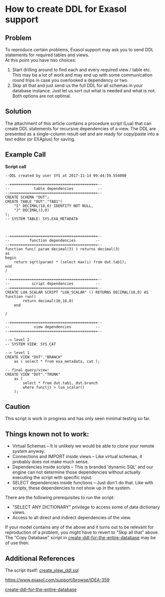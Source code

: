 # How to create DDL for Exasol support 
## Problem

 To reproduce certain problems, Exasol support may ask you to send DDL statements for required tables and views.  
At this point you have two choices:

1. Start drilling around to find each and every required view / table etc. This may be a lot of work and may end up with some communication round trips in case you overlooked a dependency or two.
2. Skip all that and just send us the full DDL for all schemas in your database instance. Just let us sort out what is needed and what is not.  
Both options are not optimal.

## Solution

The attachment of this article contains a procedure script (Lua) that can create DDL statements for recursive dependencies of a view. The DDL are presented as a single-column result-set and are ready for copy/paste into a text editor (or EXAplus) for saving.

 ## Example Call

  **Script call**  
```"code-sql"
--DDL created by user SYS at 2017-11-14 09:44:59.554000

--========================================--
--           table dependencies           --
--========================================--
CREATE SCHEMA "DUT";
CREATE TABLE "DUT"."TAB1"(
	"I" DECIMAL(18,0) IDENTITY NOT NULL,
	"J" DECIMAL(3,0)
);
-- SYSTEM TABLE: SYS.EXA_METADATA



--========================================--
--         function dependencies         --
--========================================--
function func( param decimal(3) ) returns decimal(3)
as
begin
	return sqrt(param) * (select max(i) from dut.tab1);
end
/

--========================================--
--          script dependencies          --
--========================================--
CREATE LUA SCALAR SCRIPT "LUA_SCALAR" () RETURNS DECIMAL(18,0) AS
function run()
		return decimal(10,18,0)
	end

/

--========================================--
--           view dependencies           --
--========================================--

--> level 2
-- SYSTEM VIEW: SYS.CAT

--> level 1
CREATE VIEW "DUT"."BRANCH"
	as ( select * from exa_metadata, cat );

-- final query/view:
CREATE VIEW "DUT"."TRUNK"
	as (
		select * from dut.tab1, dut.branch
		where func(j) > lua_scalar()
	);
```
   ## Caution

 This script is work in progress and has only seen minimal testing so far.

## Things known not to work:

* Virtual Schemas – It is unlikely we would be able to clone your remote system anyway.
* Connections and IMPORT inside views – Like virtual schemas, it probably does not make much sense.
* Dependencies inside scripts – This is branded 'dynamic SQL' and our engine can not determine those dependencies without actually executing the script with specific input.
* SELECT dependencies inside functions – Just don't do that. Like with scripts, these dependencies to not show up in the system.

There are the following prerequisites to run the script:

* "SELECT ANY DICTIONARY" privilege to access some of data dictionary views.
* Access to all direct and indirect dependencies of the view.

If your model contains any of the above and it turns out to be relevant for reproduction of a problem, you might have to revert to "Skip all that" above. The "Copy Database" script in [create-ddl-for-the-entire-database](https://community.exasol.com/t5/database-features/create-ddl-for-the-entire-database/ta-p/1417) may be of use then.

 ## Additional References

The script itself: [create_view_ddl.sql](https://raw.githubusercontent.com/exasol/exa-toolbox/master/utilities/create_view_ddl.sql)

<https://www.exasol.com/support/browse/IDEA-359>

[create-ddl-for-the-entire-database](https://community.exasol.com/t5/database-features/create-ddl-for-the-entire-database/ta-p/1417)
